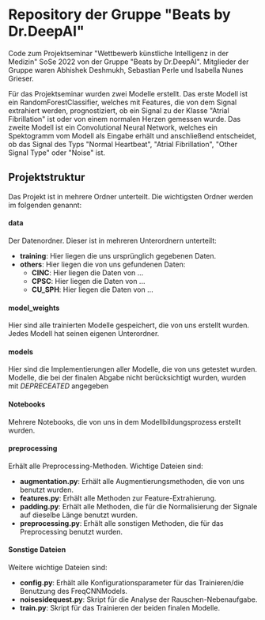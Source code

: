 # Repository der Gruppe "Beats by Dr.DeepAI"
Code zum Projektseminar "Wettbewerb künstliche Intelligenz in der Medizin" 
SoSe 2022 von der Gruppe "Beats by Dr.DeepAI". 
Mitglieder der Gruppe waren Abhishek Deshmukh, Sebastian Perle und Isabella Nunes Grieser.

Für das Projektseminar wurden zwei Modelle erstellt. Das erste Modell ist ein RandomForestClassifier, welches mit
Features, die von dem Signal extrahiert werden, prognostiziert, ob ein Signal zu der Klasse "Atrial Fibrillation" ist
oder von einem normalen Herzen gemessen wurde.
Das zweite Modell ist ein Convolutional Neural Network, welches ein Spektogramm vom Modell als Eingabe erhält und
anschließend entscheidet, ob das Signal des Typs "Normal Heartbeat", "Atrial Fibrillation", "Other Signal Type" 
oder "Noise" ist.



## Projektstruktur

Das Projekt ist in mehrere Ordner unterteilt. Die wichtigsten Ordner werden im folgenden genannt:

#### data
Der Datenordner. Dieser ist in mehreren Unterordnern unterteilt:
- **training**: Hier liegen die uns ursprünglich gegebenen Daten.
- **others**: Hier liegen die von uns gefundenen Daten:
    - **CINC**: Hier liegen die Daten von ...
    - **CPSC**: Hier liegen die Daten von ...
    - **CU_SPH**: Hier liegen die Daten von ...

#### model_weights
Hier sind alle trainierten Modelle gespeichert, die von uns erstellt wurden. Jedes Modell hat 
seinen eigenen Unterordner.

#### models
Hier sind die Implementierungen aller Modelle, die von uns getestet wurden. Modelle, die bei der finalen Abgabe nicht 
berücksichtigt wurden, wurden mit *DEPRECEATED* angegeben

#### Notebooks
Mehrere Notebooks, die von uns in dem Modellbildungsprozess erstellt wurden.

#### preprocessing
Erhält alle Preprocessing-Methoden. Wichtige Dateien sind:
- **augmentation.py**: Erhält alle Augmentierungsmethoden, die von uns benutzt wurden. 
- **features.py**: Erhält alle Methoden zur Feature-Extrahierung.
- **padding.py**: Erhält alle Methoden, die für die Normalisierung der Signale auf dieselbe Länge benutzt wurden.
- **preprocessing.py**: Erhält alle sonstigen Methoden, die für das Preprocessing benutzt wurden.

#### Sonstige Dateien

Weitere wichtige Dateien sind:

- **config.py**: Erhält alle Konfigurationsparameter für das Trainieren/die Benutzung des FreqCNNModels.
- **noisesidequest.py**: Skript für die Analyse der Rauschen-Nebenaufgabe.
- **train.py**: Skript für das Trainieren der beiden finalen Modelle.